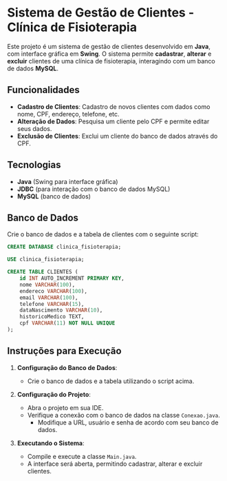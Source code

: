
# Sistema de Gestão de Clientes - Clínica de Fisioterapia

Este projeto é um sistema de gestão de clientes desenvolvido em **Java**, com interface gráfica em **Swing**. O sistema permite **cadastrar**, **alterar** e **excluir** clientes de uma clínica de fisioterapia, interagindo com um banco de dados **MySQL**.

## Funcionalidades

- **Cadastro de Clientes**: Cadastro de novos clientes com dados como nome, CPF, endereço, telefone, etc.
- **Alteração de Dados**: Pesquisa um cliente pelo CPF e permite editar seus dados.
- **Exclusão de Clientes**: Exclui um cliente do banco de dados através do CPF.

## Tecnologias

- **Java** (Swing para interface gráfica)
- **JDBC** (para interação com o banco de dados MySQL)
- **MySQL** (banco de dados)

## Banco de Dados

Crie o banco de dados e a tabela de clientes com o seguinte script:

```sql
CREATE DATABASE clinica_fisioterapia;

USE clinica_fisioterapia;

CREATE TABLE CLIENTES (
    id INT AUTO_INCREMENT PRIMARY KEY,
    nome VARCHAR(100),
    endereco VARCHAR(100),
    email VARCHAR(100),
    telefone VARCHAR(15),
    dataNascimento VARCHAR(10),
    historicoMedico TEXT,
    cpf VARCHAR(11) NOT NULL UNIQUE
);
```

## Instruções para Execução

1. **Configuração do Banco de Dados**:
   - Crie o banco de dados e a tabela utilizando o script acima.

2. **Configuração do Projeto**:
   - Abra o projeto em sua IDE.
   - Verifique a conexão com o banco de dados na classe `Conexao.java`. 
     - Modifique a URL, usuário e senha de acordo com seu banco de dados.

3. **Executando o Sistema**:
   - Compile e execute a classe `Main.java`.
   - A interface será aberta, permitindo cadastrar, alterar e excluir clientes.


